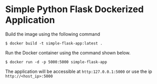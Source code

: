 # Simple Python Flask Dockerized Application

Build the image using the following command

```
$ docker build -t simple-flask-app:latest .
```

Run the Docker container using the command shown below.

```
$ docker run -d -p 5000:5000 simple-flask-app
```

The application will be accessible at `http:127.0.0.1:5000` or use the ip `http://<host_ip>:5000`
